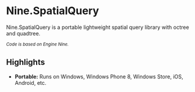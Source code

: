 # Nine.SpatialQuery
Nine.SpatialQuery is a portable lightweight spatial query library with octree and quadtree. 

_<sup>Code is based on Engine Nine.<sup>_

## Highlights
- **Portable:** Runs on Windows, Windows Phone 8, Windows Store, iOS, Android, etc.

